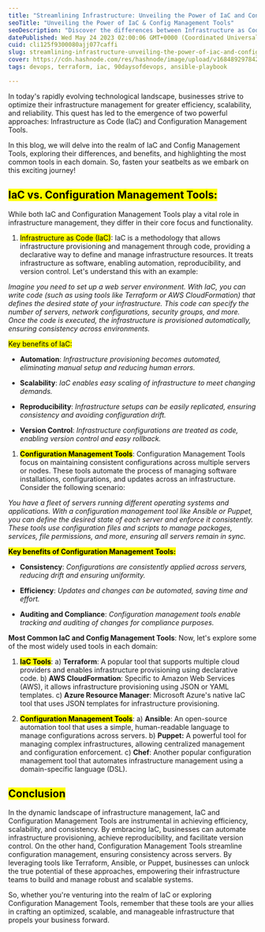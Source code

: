 ```yaml
---
title: "Streamlining Infrastructure: Unveiling the Power of IaC and Config Management Tools"
seoTitle: "Unveiling the Power of IaC & Config Management Tools"
seoDescription: "Discover the differences between Infrastructure as Code (IaC) & Configuration Management Tools. Explore most common tools to optimize your infrastructure"
datePublished: Wed May 24 2023 02:00:06 GMT+0000 (Coordinated Universal Time)
cuid: cli125f9300080ajj077caffi
slug: streamlining-infrastructure-unveiling-the-power-of-iac-and-config-management-tools
cover: https://cdn.hashnode.com/res/hashnode/image/upload/v1684892978421/2ea77371-729e-44b4-b34b-afdde38da738.jpeg
tags: devops, terraform, iac, 90daysofdevops, ansible-playbook

---
```


In today's rapidly evolving technological landscape, businesses strive to optimize their infrastructure management for greater efficiency, scalability, and reliability. This quest has led to the emergence of two powerful approaches: Infrastructure as Code (IaC) and Configuration Management Tools.

In this blog, we will delve into the realm of IaC and Config Management Tools, exploring their differences, and benefits, and highlighting the most common tools in each domain. So, fasten your seatbelts as we embark on this exciting journey!

## <mark>IaC vs. Configuration Management Tools:</mark>

While both IaC and Configuration Management Tools play a vital role in infrastructure management, they differ in their core focus and functionality.

1. <mark>Infrastructure as Code (IaC)</mark>: IaC is a methodology that allows infrastructure provisioning and management through code, providing a declarative way to define and manage infrastructure resources. It treats infrastructure as software, enabling automation, reproducibility, and version control. Let's understand this with an example:
    

*Imagine you need to set up a web server environment. With IaC, you can write code (such as using tools like Terraform or AWS CloudFormation) that defines the desired state of your infrastructure. This code can specify the number of servers, network configurations, security groups, and more. Once the code is executed, the infrastructure is provisioned automatically, ensuring consistency across environments.*

<mark>Key benefits of IaC:</mark>

* **Automation**: *Infrastructure provisioning becomes automated, eliminating manual setup and reducing human errors.*
    
* **Scalability**: *IaC enables easy scaling of infrastructure to meet changing demands.*
    
* **Reproducibility**: *Infrastructure setups can be easily replicated, ensuring consistency and avoiding configuration drift.*
    
* **Version Control**: *Infrastructure configurations are treated as code, enabling version control and easy rollback.*
    

1. **<mark>Configuration Management Tools</mark>**: Configuration Management Tools focus on maintaining consistent configurations across multiple servers or nodes. These tools automate the process of managing software installations, configurations, and updates across an infrastructure. Consider the following scenario:
    

*You have a fleet of servers running different operating systems and applications. With a configuration management tool like Ansible or Puppet, you can define the desired state of each server and enforce it consistently. These tools use configuration files and scripts to manage packages, services, file permissions, and more, ensuring all servers remain in sync.*

**<mark>Key benefits of Configuration Management Tools:</mark>**

* **Consistency**: *Configurations are consistently applied across servers, reducing drift and ensuring uniformity.*
    
* **Efficiency**: *Updates and changes can be automated, saving time and effort.*
    
* **Auditing and Compliance**: *Configuration management tools enable tracking and auditing of changes for compliance purposes.*
    

**Most Common IaC and Config Management Tools**: Now, let's explore some of the most widely used tools in each domain:

1. **<mark>IaC Tools</mark>**: a) **Terraform**: A popular tool that supports multiple cloud providers and enables infrastructure provisioning using declarative code. b) **AWS CloudFormation**: Specific to Amazon Web Services (AWS), it allows infrastructure provisioning using JSON or YAML templates. c) **Azure Resource Manager**: Microsoft Azure's native IaC tool that uses JSON templates for infrastructure provisioning.
    
2. **<mark>Configuration Management Tools</mark>**: a) **Ansible**: An open-source automation tool that uses a simple, human-readable language to manage configurations across servers. b) **Puppet:** A powerful tool for managing complex infrastructures, allowing centralized management and configuration enforcement. c) **Chef**: Another popular configuration management tool that automates infrastructure management using a domain-specific language (DSL).
    

## <mark>Conclusion</mark>

In the dynamic landscape of infrastructure management, IaC and Configuration Management Tools are instrumental in achieving efficiency, scalability, and consistency. By embracing IaC, businesses can automate infrastructure provisioning, achieve reproducibility, and facilitate version control. On the other hand, Configuration Management Tools streamline configuration management, ensuring consistency across servers. By leveraging tools like Terraform, Ansible, or Puppet, businesses can unlock the true potential of these approaches, empowering their infrastructure teams to build and manage robust and scalable systems.

So, whether you're venturing into the realm of IaC or exploring Configuration Management Tools, remember that these tools are your allies in crafting an optimized, scalable, and manageable infrastructure that propels your business forward.